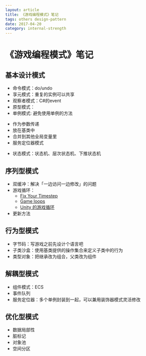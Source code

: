 ```yaml
---
layout: article
title: 《游戏编程模式》笔记
tags: others design-pattern
date: 2017-04-20
category: internal-strength
---
```

# 《游戏编程模式》笔记
## 基本设计模式
 * 命令模式：do/undo
 * 享元模式：重复的实例可以共享
 * 观察者模式：C#的event
 * 原型模式：
 * 单例模式: 避免使用单例的方法
  - 作为参数传递
  - 放在基类中
  - 合并到其他全局变量里
  - 服务定位器模式
 * 状态模式：状态机、层次状态机、下推状态机

## 序列型模式
 * 双缓冲：解决「一边访问一边修改」的问题
 * 游戏循环：
   * [Fix Your Timestep](http://gafferongames.com/game-physics/fix-your-timestep)
   * [Game loops](http://www.koonsolo.com/news/dewitters-gameloop)
   * [Unity 的游戏循环](http://www.richardfine.co.uk/2012/10/unity3d-monobehaviour-lifecycle)
 * 更新方法

## 行为型模式
 * 字节码：写游戏之前先设计个语言吧
 * 子类沙盒：使用基类提供的操作集合来定义子类中的行为
 * 类型对象：把继承改为组合，父类改为组件

## 解耦型模式
 * 组件模式：ECS
 * 事件队列
 * 服务定位器：多个单例封装到一起，可以兼用装饰器模式灵活修改

## 优化型模式
 * 数据局部性
 * 脏标记
 * 对象池
 * 空间分区
